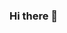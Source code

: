 ### Hi there 👋

<!--
**tewarig/tewarig** is a ✨ _special_ ✨ repository because its `README.md` (this file) appears on your GitHub profile.

Here are some ideas to get you started:

- 🔭 I’m currently working on React
# 🌱 I’m currently learning React and React-Native
- 👯 I’m looking to collaborate on Projects
- 🤔 I’m looking for help with ...
# 💬 Ask me about Anything
#  📫 How to reach me: gauravtewari111@gmail.com
- 😄 Pronouns: ...
# ⚡ Fun fact: My the force be with you.
-->
